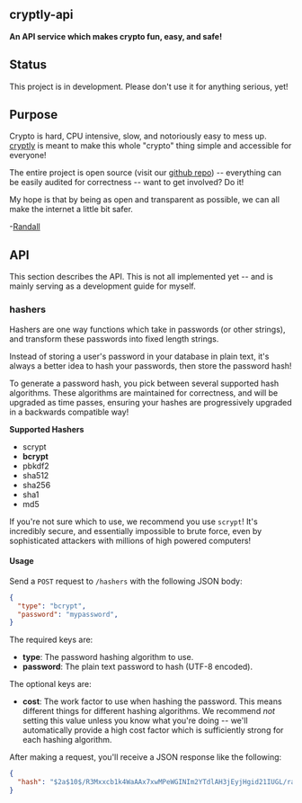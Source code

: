 ## cryptly-api

**An API service which makes crypto fun, easy, and safe!**


## Status

This project is in development.  Please don't use it for anything serious, yet!


## Purpose

Crypto is hard, CPU intensive, slow, and notoriously easy to mess up.
[cryptly][] is meant to make this whole "crypto" thing simple and accessible for
everyone!

The entire project is open source (visit our [github repo][]) -- everything can
be easily audited for correctness -- want to get involved?  Do it!

My hope is that by being as open and transparent as possible, we can all make
the internet a little bit safer.

-[Randall][]


## API

This section describes the API.  This is not all implemented yet -- and is
mainly serving as a development guide for myself.

### hashers

Hashers are one way functions which take in passwords (or other strings), and
transform these passwords into fixed length strings.

Instead of storing a user's password in your database in plain text, it's always
a better idea to hash your passwords, then store the password hash!

To generate a password hash, you pick between several supported hash algorithms.
These algorithms are maintained for correctness, and will be upgraded as time
passes, ensuring your hashes are progressively upgraded in a backwards
compatible way!

**Supported Hashers**

- scrypt
- **bcrypt**
- pbkdf2
- sha512
- sha256
- sha1
- md5

If you're not sure which to use, we recommend you use `scrypt`!  It's incredibly
secure, and essentially impossible to brute force, even by sophisticated
attackers with millions of high powered computers!

#### Usage

Send a `POST` request to `/hashers` with the following JSON body:

``` json
{
  "type": "bcrypt",
  "password": "mypassword",
}
```

The required keys are:

- **type**: The password hashing algorithm to use.
- **password**: The plain text password to hash (UTF-8 encoded).

The optional keys are:

- **cost**: The work factor to use when hashing the password.  This means
  different things for different hashing algorithms.  We recommend *not*
  setting this value unless you know what you're doing -- we'll automatically
  provide a high cost factor which is sufficiently strong for each hashing
  algorithm.

After making a request, you'll receive a JSON response like the following:

``` json
{
  "hash": "$2a$10$/R3Mxxcb1k4WaAAx7xwMPeWGINIm2YTdlAH3jEyjHgid21IUGL/ra"
}
```


  [cryptly]: https://cryptly.org "cryptly - Crypto As a Service!"
  [github repo]: https://github.com/rdegges/cryptly-api "cryptly API on Github"
  [Randall]: http://www.rdegges.com "Randall Degges"
